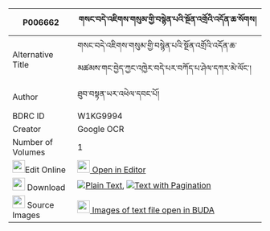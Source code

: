 |P006662|གསང་བདེ་འཇིགས་གསུམ་གྱི་བསྙེན་པའི་སྔོན་འགྲོའི་འདོན་ཆ་སོགས། 
| --- | --- 
|Alternative Title |གསང་བདེ་འཇིགས་གསུམ་གྱི་བསྙེན་པའི་སྔོན་འགྲོའི་འདོན་ཆ་མཚམས་གང་བྱེད་ཀྱང་འཁྱེར་བདེ་པར་བཀོད་པ་ཤེལ་དཀར་མེ་ལོང་།
|Author| ཐུབ་བསྟན་ཡར་འཕེལ་དབང་པོ།
|BDRC ID | W1KG9994
|Creator | Google OCR
|Number of Volumes| 1
|<img width="25" src="https://img.icons8.com/color/25/000000/edit-property.png">Edit Online| [<img width="25" src="https://avatars.githubusercontent.com/u/45091458?s=200&v=4"> Open in Editor](http://editor.openpecha.org/P006662)
|<img width="25" src="https://img.icons8.com/fluent/48/000000/download-2.png"/>  Download | [![](https://img.icons8.com/color/20/000000/txt.png)Plain Text](https://github.com/Openpecha/P006662/releases/download/v1/sang_de_jik_sum_gyi_nyenpa_i_n_plain_P006662.zip), [![](https://img.icons8.com/color/20/000000/txt.png)Text with Pagination](https://github.com/Openpecha/P006662/releases/download/v1/sang_de_jik_sum_gyi_nyenpa_i_n_pages_P006662.zip)
|<img width="25" src="https://img.icons8.com/plasticine/100/000000/pictures-folder.png"/>  Source Images | [<img width="25" src="https://library.bdrc.io/icons/BUDA-small.svg"> Images of text file open in BUDA](https://library.bdrc.io/show/bdr:W1KG9994)